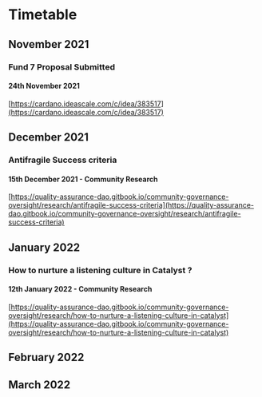 # Timetable

## November 2021

### Fund 7 Proposal Submitted

#### 24th November 2021

[https://cardano.ideascale.com/c/idea/383517](https://cardano.ideascale.com/c/idea/383517)

## December 2021

### Antifragile Success criteria

#### 15th December 2021 - Community Research&#x20;

[https://quality-assurance-dao.gitbook.io/community-governance-oversight/research/antifragile-success-criteria](https://quality-assurance-dao.gitbook.io/community-governance-oversight/research/antifragile-success-criteria)

## January 2022

### How to nurture a listening culture in Catalyst ?

#### 12th January 2022 - Community Research

[https://quality-assurance-dao.gitbook.io/community-governance-oversight/research/how-to-nurture-a-listening-culture-in-catalyst](https://quality-assurance-dao.gitbook.io/community-governance-oversight/research/how-to-nurture-a-listening-culture-in-catalyst)

## February 2022



## March 2022
